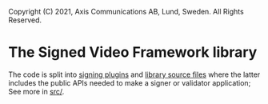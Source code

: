 Copyright (C) 2021, Axis Communications AB, Lund, Sweden. All Rights Reserved.

# The Signed Video Framework library

The code is split into [signing plugins](./plugins/) and [library source files](./src/) where the latter includes the public APIs needed to make a signer or validator application; See more in [src/](./src/).
